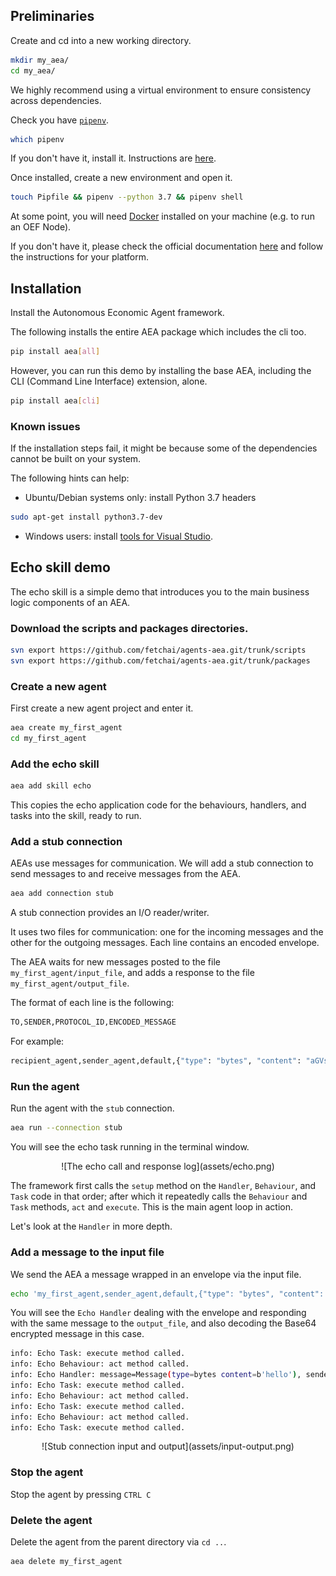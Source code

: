 ## Preliminaries

Create and cd into a new working directory.

``` bash
mkdir my_aea/
cd my_aea/
```

We highly recommend using a virtual environment to ensure consistency across dependencies.

Check you have [`pipenv`](https://github.com/pypa/pipenv).

``` bash
which pipenv
```

If you don't have it, install it. Instructions are <a href="https://pypi.org/project/pipenv/" target=_blank>here</a>.

Once installed, create a new environment and open it.

``` bash
touch Pipfile && pipenv --python 3.7 && pipenv shell
```


At some point, you will need [Docker](https://www.docker.com/) installed on your machine 
(e.g. to run an OEF Node).
 
If you don't have it, please check the official documentation [here](https://docs.docker.com/install/) 
and follow the instructions for your platform.

## Installation

Install the Autonomous Economic Agent framework.

<!--

The following installs the basic application without the cli.
``` bash
pip install aea
```
-->

The following installs the entire AEA package which includes the cli too.

``` bash
pip install aea[all]

```

However, you can run this demo by installing the base AEA, including the CLI (Command Line Interface) extension, alone.

``` bash
pip install aea[cli]

```


### Known issues

If the installation steps fail, it might be because some of the dependencies cannot be built on your system. 

The following hints can help:

- Ubuntu/Debian systems only: install Python 3.7 headers 
```bash
sudo apt-get install python3.7-dev
``` 

- Windows users: install <a href="https://visualstudio.microsoft.com/downloads/#build-tools-for-visual-studio-2019" target=_blank>tools for Visual Studio</a>. 


## Echo skill demo

The echo skill is a simple demo that introduces you to the main business logic components of an AEA.


### Download the scripts and packages directories.
``` bash
svn export https://github.com/fetchai/agents-aea.git/trunk/scripts
svn export https://github.com/fetchai/agents-aea.git/trunk/packages
```

### Create a new agent

First create a new agent project and enter it.
``` bash
aea create my_first_agent
cd my_first_agent
```

### Add the echo skill 

``` bash
aea add skill echo
```

This copies the echo application code for the behaviours, handlers, and tasks into the skill, ready to run.

### Add a stub connection

AEAs use messages for communication. We will add a stub connection to send messages to and receive messages from the AEA.

``` bash
aea add connection stub
```

A stub connection provides an I/O reader/writer. 

It uses two files for communication: one for the incoming messages and the other for the outgoing messages. Each line contains an encoded envelope.

The AEA waits for new messages posted to the file `my_first_agent/input_file`, and adds a response to the file `my_first_agent/output_file`.

The format of each line is the following:

``` bash
TO,SENDER,PROTOCOL_ID,ENCODED_MESSAGE
```
        
For example:

``` bash
recipient_agent,sender_agent,default,{"type": "bytes", "content": "aGVsbG8="}
```

### Run the agent

Run the agent with the `stub` connection.

``` bash
aea run --connection stub
```

You will see the echo task running in the terminal window.

<center>![The echo call and response log](assets/echo.png)</center>

The framework first calls the `setup` method on the `Handler`, `Behaviour`, and `Task` code in that order; after which it repeatedly calls the `Behaviour` and `Task` methods, `act` and `execute`. This is the main agent loop in action.

Let's look at the `Handler` in more depth.

### Add a message to the input file

We send the AEA a message wrapped in an envelope via the input file.

``` bash
echo 'my_first_agent,sender_agent,default,{"type": "bytes", "content": "aGVsbG8="}' >> input_file
```

You will see the `Echo Handler` dealing with the envelope and responding with the same message to the `output_file`, and also decoding the Base64 encrypted message in this case.

``` bash
info: Echo Task: execute method called.
info: Echo Behaviour: act method called.
info: Echo Handler: message=Message(type=bytes content=b'hello'), sender=sender_agent
info: Echo Task: execute method called.
info: Echo Behaviour: act method called.
info: Echo Task: execute method called.
info: Echo Behaviour: act method called.
info: Echo Task: execute method called.
```

<center>![Stub connection input and output](assets/input-output.png)</center>

### Stop the agent

Stop the agent by pressing `CTRL C`

### Delete the agent

Delete the agent from the parent directory via `cd ..`.

``` bash
aea delete my_first_agent
```


<br />
